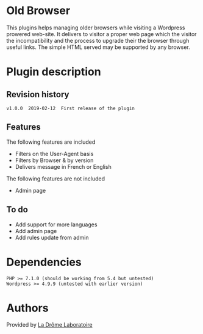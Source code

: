 # Old Browser

This plugins helps managing older browsers while visiting a Wordpress prowered web-site.
It delivers to visitor a proper web page which the visitor the incompatibility and the process to upgrade their the browser through useful links.
The simple HTML served may be supported by any browser.

# Plugin description

## Revision history
	v1.0.0	2019-02-12	First release of the plugin
	
	
## Features
The following features are included
 - Filters on the User-Agent basis
 - Filters by Browser & by version
 - Delivers message in French or English

The following features are not included
 - Admin page


## To do

 - Add support for more languages
 - Add admin page
 - Add rules update from admin

# Dependencies

	PHP >= 7.1.0 (should be working from 5.4 but untested)
	Wordpress >= 4.9.9 (untested with earlier version)

# Authors
Provided by [La Drôme Laboratoire](https://github.com/ladromelaboratoire)

